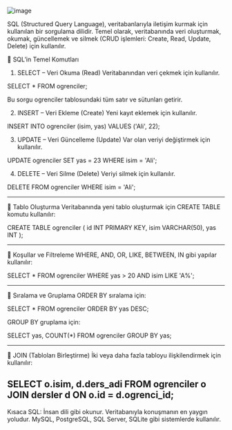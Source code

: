 ![image](https://github.com/user-attachments/assets/9aa2754e-4308-4dfa-92ad-62661d2e6862)

SQL (Structured Query Language), veritabanlarıyla iletişim kurmak için kullanılan bir sorgulama dilidir. Temel olarak, veritabanında veri oluşturmak, okumak, güncellemek ve silmek (CRUD işlemleri: Create, Read, Update, Delete) için kullanılır.

🔹 SQL’in Temel Komutları

1. SELECT – Veri Okuma (Read)
Veritabanından veri çekmek için kullanılır.

SELECT * FROM ogrenciler;

Bu sorgu ogrenciler tablosundaki tüm satır ve sütunları getirir.

2. INSERT – Veri Ekleme (Create)
Yeni kayıt eklemek için kullanılır.

INSERT INTO ogrenciler (isim, yas) VALUES ('Ali', 22);

3. UPDATE – Veri Güncelleme (Update)
Var olan veriyi değiştirmek için kullanılır.

UPDATE ogrenciler SET yas = 23 WHERE isim = 'Ali';

4. DELETE – Veri Silme (Delete)
Veriyi silmek için kullanılır.

DELETE FROM ogrenciler WHERE isim = 'Ali';

------------------------------------------------------------------

🔹 Tablo Oluşturma
Veritabanında yeni tablo oluşturmak için CREATE TABLE komutu kullanılır:

CREATE TABLE ogrenciler (
    id INT PRIMARY KEY,
    isim VARCHAR(50),
    yas INT
);

-------------------------------------------------------------------

🔹 Koşullar ve Filtreleme
WHERE, AND, OR, LIKE, BETWEEN, IN gibi yapılar kullanılır:

SELECT * FROM ogrenciler WHERE yas > 20 AND isim LIKE 'A%';

-------------------------------------------------------------------

🔹 Sıralama ve Gruplama
ORDER BY sıralama için:

SELECT * FROM ogrenciler ORDER BY yas DESC;

GROUP BY gruplama için:

SELECT yas, COUNT(*) FROM ogrenciler GROUP BY yas;

------------------------------------------------------------------

🔹 JOIN (Tabloları Birleştirme)
İki veya daha fazla tabloyu ilişkilendirmek için kullanılır:

SELECT o.isim, d.ders_adi 
FROM ogrenciler o
JOIN dersler d ON o.id = d.ogrenci_id;
-------------------------------------------------------------------

Kısaca SQL:
İnsan dili gibi okunur.
Veritabanıyla konuşmanın en yaygın yoludur.
MySQL, PostgreSQL, SQL Server, SQLite gibi sistemlerde kullanılır.


